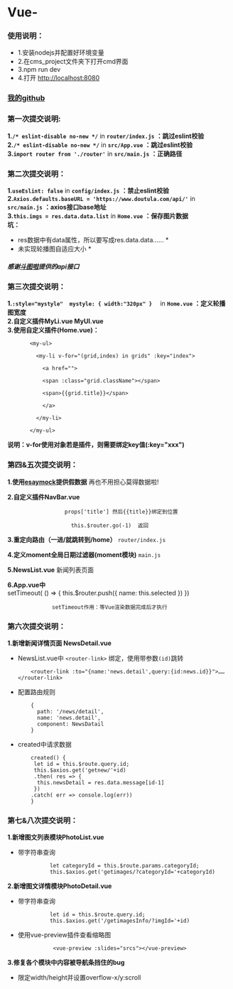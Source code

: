 # Vue-
 ### 使用说明：
  * 1.安装nodejs并配置好环境变量
  * 2.在cms_project文件夹下打开cmd界面
  * 3.npm run dev
  * 4.打开 [http://localhost:8080](http://localhost:8080)
  ### [我的github](https://github.com/BULLXM123)  
    
    
### 第一次提交说明:  
__1.```/* eslint-disable no-new */```__   in __`router/index.js`__
  **：跳过eslint校验**  
__2.```/* eslint-disable no-new */```__ in __`src/App.vue`__
  **：跳过eslint校验**  
__3.```import router from './router'```__ in __`src/main.js`__
  **：正确路径**

### 第二次提交说明：
__1.```useEslint: false```__ in __`config/index.js`__
  **：禁止eslint校验**  
  __2.```Axios.defaults.baseURL = 'https://www.doutula.com/api/'```__ in __`src/main.js`__  **：axios接口base地址**    
  __3.```this.imgs = res.data.data.list```__ in __`Home.vue`__ **：保存图片数据**    
  **坑：**
  * res数据中有data属性，所以要写成res.data.data…… * 
  * 未实现轮播图自适应大小 *   
  
##### __感谢[斗图啦](https://www.doutula.com/)提供的api接口__
    
  ### 第三次提交说明：  
  __1.```:style="mystyle"  mystyle: {
        width:"320px"
      }  ```__ in __`Home.vue`__ **：定义轮播图宽度**  
      __2.自定义插件MyLi.vue MyUl.vue__  
      __3.使用自定义插件(Home.vue)：__
      
           <my-ul>   
           
             <my-li v-for="(grid,index) in grids" :key="index">  
             
               <a href="">  
               
               <span :class="grid.className"></span>  
               
               <span>{{grid.title}}</span>  
               
               </a>  
               
             </my-li>  
             
           </my-ul>   
 __说明：v-for使用对象若是插件，则需要绑定key值(:key="xxx")__  

  ### 第四&五次提交说明：  
  __1.使用[esaymock](https://www.easy-mock.com)提供假数据__ 再也不用担心莫得数据啦!  

  __2.自定义插件NavBar.vue__  
  
                      props['title'] 然后{{title}}绑定到位置

                        this.$router.go(-1)  返回




  __3.重定向路由（一进/就跳转到/home）__  `router/index.js`  

  __4.定义moment全局日期过滤器(moment模块)__ `main.js`  

  __5.NewsList.vue__ 新闻列表页面  

  __6.App.vue中__  
                      setTimeout( () => {
                        this.$router.push({
                         name: this.selected
                           })
                             })  
                  
                    
                  setTimeout作用：等Vue渲染数据完成后才执行  
                  
  
  
  ### 第六次提交说明：  
  __1.新增新闻详情页面 NewsDetail.vue__  
  * NewsList.vue中 `<router-link>` 绑定，使用带参数`(id)`跳转  
  
            <router-link :to="{name:'news.detail',query:{id:news.id}}">……</router-link>  
            
            
  * 配置路由规则  
  
            {
              path: '/news/detail',
              name: 'news.detail',
              component: NewsDatail
            }  
              
              
   * created中请求数据
     
             created() {
              let id = this.$route.query.id;
              this.$axios.get('getnew/'+id)
              .then( res => {
               this.newsDetail = res.data.message[id-1]
              })
             .catch( err => console.log(err))
             }
                   
                   
 ### 第七&八次提交说明：  
 __1.新增图文列表模块PhotoList.vue__   
 * 带字符串查询    
 
                 let categoryId = this.$route.params.categoryId;
                 this.$axios.get('getimages/?categoryId='+categoryId)  
                 
 __2.新增图文详情模块PhotoDetail.vue__  
 * 带字符串查询  
 
                 let id = this.$route.query.id;
                 this.$axios.get('/getimagesInfo/?imgId='+id) 
                 
* 使用vue-preview插件查看缩略图  

                 <vue-preview :slides="srcs"></vue-preview>
 
    
__3.修复各个模块中内容被导航条挡住的bug__  
* 限定width/height并设置overflow-x/y:scroll


  

